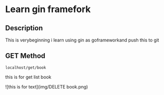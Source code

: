 # Learn gin framefork

## Description
This is verybeginning i learn using gin as goframeworkand push this to git

## GET Method
`localhost/get/book`

this is for get list book

![this is for text](img/DELETE book.png)